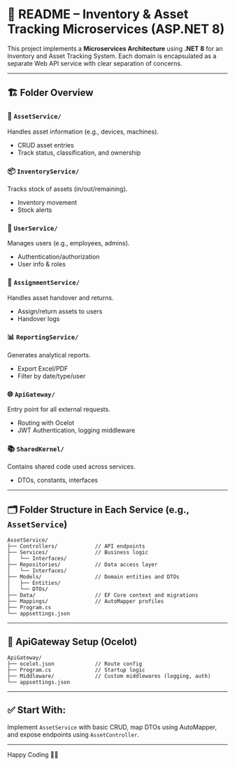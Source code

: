 # 📘 README – Inventory & Asset Tracking Microservices (ASP.NET 8)

This project implements a **Microservices Architecture** using **.NET 8** for an Inventory and Asset Tracking System. Each domain is encapsulated as a separate Web API service with clear separation of concerns.

---

## 🏗️ Folder Overview

### 🔧 `AssetService/`
Handles asset information (e.g., devices, machines).
- CRUD asset entries
- Track status, classification, and ownership

### 📦 `InventoryService/`
Tracks stock of assets (in/out/remaining).
- Inventory movement
- Stock alerts

### 👤 `UserService/`
Manages users (e.g., employees, admins).
- Authentication/authorization
- User info & roles

### 📝 `AssignmentService/`
Handles asset handover and returns.
- Assign/return assets to users
- Handover logs

### 📊 `ReportingService/`
Generates analytical reports.
- Export Excel/PDF
- Filter by date/type/user

### 🌐 `ApiGateway/`
Entry point for all external requests.
- Routing with Ocelot
- JWT Authentication, logging middleware

### 📚 `SharedKernel/`
Contains shared code used across services.
- DTOs, constants, interfaces

---

## 🗂️ Folder Structure in Each Service (e.g., `AssetService`)
```
AssetService/
├── Controllers/            // API endpoints
├── Services/               // Business logic
│   └── Interfaces/
├── Repositories/           // Data access layer
│   └── Interfaces/
├── Models/                 // Domain entities and DTOs
│   ├── Entities/
│   └── DTOs/
├── Data/                   // EF Core context and migrations
├── Mappings/               // AutoMapper profiles
├── Program.cs
└── appsettings.json
```

---

## 🚪 ApiGateway Setup (Ocelot)
```
ApiGateway/
├── ocelot.json             // Route config
├── Program.cs              // Startup logic
├── Middleware/             // Custom middlewares (logging, auth)
└── appsettings.json
```
---

## ✅ Start With:
Implement `AssetService` with basic CRUD, map DTOs using AutoMapper, and expose endpoints using `AssetController`.

---

Happy Coding 👨‍💻
